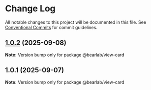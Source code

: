# Change Log

All notable changes to this project will be documented in this file.
See [Conventional Commits](https://conventionalcommits.org) for commit guidelines.

## [1.0.2](https://github.com/hasanbala/ui-components/compare/@bearlab/view-card@1.0.1...@bearlab/view-card@1.0.2) (2025-09-08)

**Note:** Version bump only for package @bearlab/view-card





## 1.0.1 (2025-09-07)

**Note:** Version bump only for package @bearlab/view-card
